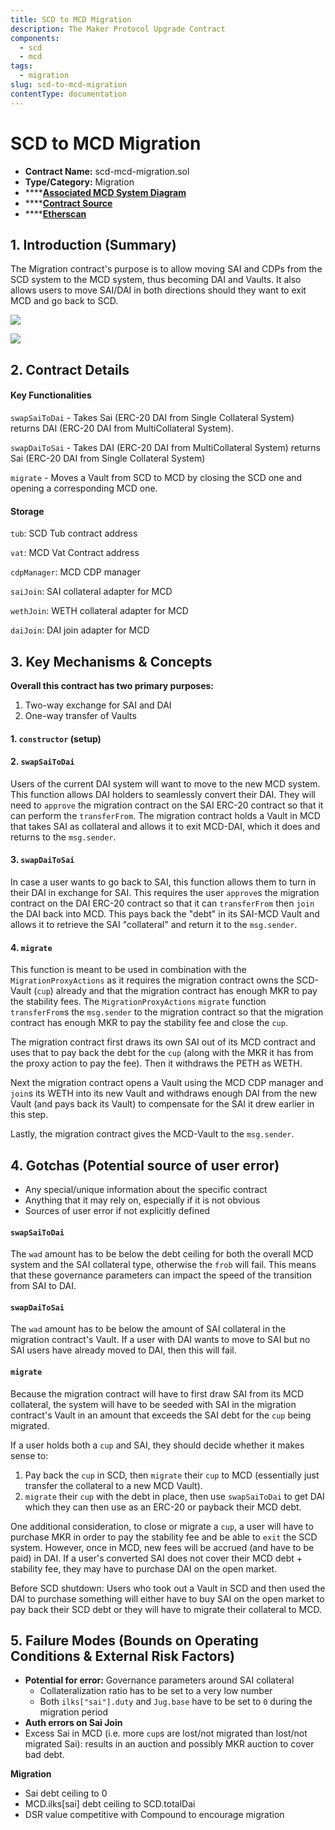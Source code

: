 ```yaml
---
title: SCD to MCD Migration
description: The Maker Protocol Upgrade Contract
components:
  - scd
  - mcd
tags:
  - migration
slug: scd-to-mcd-migration
contentType: documentation
---
```


# SCD to MCD Migration

- **Contract Name:** scd-mcd-migration.sol
- **Type/Category:** Migration
- \*\*\*\*[**Associated MCD System Diagram**](https://github.com/makerdao/dss/wiki#system-architecture)
- \*\*\*\*[**Contract Source**](https://github.com/makerdao/scd-mcd-migration/blob/master/src/ScdMcdMigration.sol)
- \*\*\*\*[**Etherscan**](https://etherscan.io/address/0xc73e0383f3aff3215e6f04b0331d58cecf0ab849)

## 1. Introduction \(Summary\)

The Migration contract's purpose is to allow moving SAI and CDPs from the SCD system to the MCD system, thus becoming DAI and Vaults. It also allows users to move SAI/DAI in both directions should they want to exit MCD and go back to SCD.

![](/images/documentation/scd-mcd.png)

![](/images/documentation/scd-mcd2%20%281%29.png)

## 2. Contract Details

#### Key Functionalities

`swapSaiToDai` - Takes Sai \(ERC-20 DAI from Single Collateral System\) returns DAI \(ERC-20 DAI from MultiCollateral System\).

`swapDaiToSai` - Takes DAI \(ERC-20 DAI from MultiCollateral System\) returns Sai \(ERC-20 DAI from Single Collateral System\)

`migrate` - Moves a Vault from SCD to MCD by closing the SCD one and opening a corresponding MCD one.

#### Storage

`tub`: SCD Tub contract address

`vat`: MCD Vat Contract address

`cdpManager`: MCD CDP manager

`saiJoin`: SAI collateral adapter for MCD

`wethJoin`: WETH collateral adapter for MCD

`daiJoin`: DAI join adapter for MCD

## 3. Key Mechanisms & Concepts

**Overall this contract has two primary purposes:**

1. Two-way exchange for SAI and DAI
2. One-way transfer of Vaults

#### 1. `constructor` \(setup\)

#### 2. `swapSaiToDai`

Users of the current DAI system will want to move to the new MCD system. This function allows DAI holders to seamlessly convert their DAI. They will need to `approve` the migration contract on the SAI ERC-20 contract so that it can perform the `transferFrom`. The migration contract holds a Vault in MCD that takes SAI as collateral and allows it to exit MCD-DAI, which it does and returns to the `msg.sender`.

#### 3. `swapDaiToSai`

In case a user wants to go back to SAI, this function allows them to turn in their DAI in exchange for SAI. This requires the user `approve`s the migration contract on the DAI ERC-20 contract so that it can `transferFrom` then `join` the DAI back into MCD. This pays back the "debt" in its SAI-MCD Vault and allows it to retrieve the SAI "collateral" and return it to the `msg.sender`.

#### 4. `migrate`

This function is meant to be used in combination with the `MigrationProxyActions` as it requires the migration contract owns the SCD-Vault \(`cup`\) already and that the migration contract has enough MKR to pay the stability fees. The `MigrationProxyActions` `migrate` function `transferFrom`s the `msg.sender` to the migration contract so that the migration contract has enough MKR to pay the stability fee and close the `cup`.

The migration contract first draws its own SAI out of its MCD contract and uses that to pay back the debt for the `cup` \(along with the MKR it has from the proxy action to pay the fee\). Then it withdraws the PETH as WETH.

Next the migration contract opens a Vault using the MCD CDP manager and `join`s its WETH into its new Vault and withdraws enough DAI from the new Vault \(and pays back its Vault\) to compensate for the SAI it drew earlier in this step.

Lastly, the migration contract gives the MCD-Vault to the `msg.sender`.

## 4. Gotchas \(Potential source of user error\)

- Any special/unique information about the specific contract
- Anything that it may rely on, especially if it is not obvious
- Sources of user error if not explicitly defined

#### `swapSaiToDai`

The `wad` amount has to be below the debt ceiling for both the overall MCD system and the SAI collateral type, otherwise the `frob` will fail. This means that these governance parameters can impact the speed of the transition from SAI to DAI.

#### `swapDaiToSai`

The `wad` amount has to be below the amount of SAI collateral in the migration contract's Vault. If a user with DAI wants to move to SAI but no SAI users have already moved to DAI, then this will fail.

#### `migrate`

Because the migration contract will have to first draw SAI from its MCD collateral, the system will have to be seeded with SAI in the migration contract's Vault in an amount that exceeds the SAI debt for the `cup` being migrated.

If a user holds both a `cup` and SAI, they should decide whether it makes sense to:

1. Pay back the `cup` in SCD, then `migrate` their `cup` to MCD \(essentially just transfer the collateral to a new MCD Vault\).
2. `migrate` their `cup` with the debt in place, then use `swapSaiToDai` to get DAI which they can then use as an ERC-20 or payback their MCD debt.

One additional consideration, to close or migrate a `cup`, a user will have to purchase MKR in order to pay the stability fee and be able to `exit` the SCD system. However, once in MCD, new fees will be accrued \(and have to be paid\) in DAI. If a user's converted SAI does not cover their MCD debt + stability fee, they may have to purchase DAI on the open market.

Before SCD shutdown: Users who took out a Vault in SCD and then used the DAI to purchase something will either have to buy SAI on the open market to pay back their SCD debt or they will have to migrate their collateral to MCD.

## 5. Failure Modes \(Bounds on Operating Conditions & External Risk Factors\)

- **Potential for error:** Governance parameters around SAI collateral
  - Collateralization ratio has to be set to a very low number
  - Both `ilks["sai"].duty` and `Jug.base` have to be set to `0` during the migration period
- **Auth errors on Sai Join**
- Excess Sai in MCD \(i.e. more `cup`s are lost/not migrated than lost/not migrated Sai\): results in an auction and possibly MKR auction to cover bad debt.

**Migration**

- Sai debt ceiling to 0
- MCD.ilks\[sai\] debt ceiling to SCD.totalDai
- DSR value competitive with Compound to encourage migration
